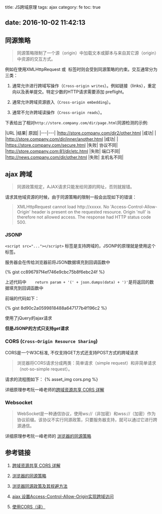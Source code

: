 title: JS跨域原理
tags: ajax
category: fe
toc: true

date: 2016-10-02 11:42:13
---


## 同源策略

>同源策略限制了一个源（origin）中加载文本或脚本与来自其它源（origin）中资源的交互方式。

例如在使用XMLHttpRequest 或 <img> 标签时则会受到同源策略的约束。交互通常分为三类：

1. 通常允许进行跨域写操作（`Cross-origin writes`）。例如链接（links），重定向以及表单提交。特定少数的HTTP请求需要添加 preflight。

2. 通常允许跨域资源嵌入（`Cross-origin embedding`）。
3. 通常不允许跨域读操作（`Cross-origin reads`）。

下表给出了相对`http://store.company.com/dir/page.html`同源检测的示例:

|URL	|结果|	原因|
|---|---|
|http://store.company.com/dir2/other.html	|成功|	 |
|http://store.company.com/dir/inner/another.html	|成功|	 |
|https://store.company.com/secure.html	|失败|	协议不同|
|http://store.company.com:81/dir/etc.html	|失败|	端口不同|
|http://news.company.com/dir/other.html	|失败|	主机名不同|



## ajax 跨域

> 同源政策规定，AJAX请求只能发给同源的网址，否则就报错。

请求其他域资源的时候，由于同源策略的限制一般会出现如下的错误：

>XMLHttpRequest cannot load http://xxxxx. No 'Access-Control-Allow-Origin' header is present on the requested resource. Origin 'null' is therefore not allowed access. The response had HTTP status code 500.

### JSONP

`<script src="..."></script>` 标签是支持跨域的，JSONP的原理就是使用这个标签。

服务器会在传给浏览器前将JSON数据填充到回调函数中

{% gist cc896797f4ef746e9cbc75b8f6ebc24f %}

上述代码中`    return param + '(' + json.dumps(data) + ')'`是将返回的数据填充到回调函数中

前端的代码如下：

{% gist 8d90c2a0599818488a647177b4f196c2 %}

使用了jQuery的ajax请求

**但是JSONP的方式只支持get请求**

### CORS (`Cross-Origin Resource Sharing`)

CORS是一个W3C标准, 不仅支持GET方式还支持POST方式的跨域请求

> 浏览器将CORS请求分成两类：简单请求（simple request）和非简单请求（not-so-simple request）。

请求的流程图如下：
{%  asset_img   cors.png  %}




详细原理参考阮一峰老师的[跨域资源共享 CORS 详解](http://www.ruanyifeng.com/blog/2016/04/cors.html)

### Websocket

>WebSocket是一种通信协议，使用ws://（非加密）和wss://（加密）作为协议前缀。该协议不实行同源政策，只要服务器支持，就可以通过它进行跨源通信。

详细原理参考阮一峰老师的 [浏览器的同源策略](https://developer.mozilla.org/zh-CN/docs/Web/Security/Same-origin_policy)

## 参考链接

1. [跨域资源共享 CORS 详解](http://www.ruanyifeng.com/blog/2016/04/cors.html)

2. [浏览器的同源策略](https://developer.mozilla.org/zh-CN/docs/Web/Security/Same-origin_policy)

3. [浏览器同源政策及其规避方法](http://www.ruanyifeng.com/blog/2016/04/same-origin-policy.html)

4. [ ajax 设置Access-Control-Allow-Origin实现跨域访问](http://blog.csdn.net/fdipzone/article/details/46390573)

5. [使用CORS（译）](http://liuwanlin.info/corsxiang-jie/)
